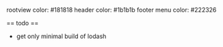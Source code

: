 rootview color: #181818
header color: #1b1b1b
footer menu color: #222326

== todo ==

* get only minimal build of lodash
